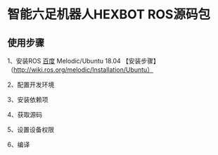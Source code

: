 # 智能六足机器人HEXBOT ROS源码包
使用步骤
----
1、安装ROS
[百度](http://baidu.com)
Melodic/Ubuntu 18.04 【安装步骤】（http://wiki.ros.org/melodic/Installation/Ubuntu）

2、配置开发环境

3、安装依赖项

4、获取源码

5、设置设备权限

6、编译
